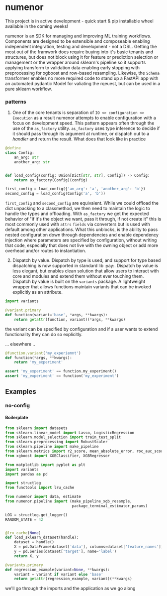 # numenor

This project is in active development - quick start & pip installable wheel available in the coming weeks!

numenor is an SDK for managing and improving ML training workflows.
Components are designed to be extensible and composeable enabling independent
integration, testing and development - not a DSL. Getting the most out of the framwork
does require buying into it's basic tenants and structures, but does not block using it
for feature or prediction selection or management or the wrapper around
sklearn's pipeline so it supports applying transform to validation data
enabling early stopping with preprocessing for xgboost and row-based resampling. Likewise,
the `Schema` transformer enables no more required code to stand up a FastAPI app
with an automated pydantic Model for valiating the rqeuest, but can be used in a pure
sklearn workflow.

### patterns

1. One of the core tenants is separation of `IO <> configuration <> Execution`
as a result numenor attempts to enable configuration with a focus on development speed.
This pattern appears often through the use of the `as_factory` utility. `as_factory` uses type inference to decide if it should pass through its argument at runtime, or 
dispatch out to a _handler_ and return the result. What does that look like in practice

```python
@define
class Config:
    an_arg: str
    another_arg: str


def load_config(config: Union[Dict[str, str], Config]) -> Config:
    return as_factory(Config)(config)

first_config = load_config({'an_arg': 'a', 'another_arg': 'b'})
second_config = load_config(Config('a', 'b'))

```
`first_config` and `second_config` are equivalent. While we could offload the dict unpacking
to a classmethod, we then need to maintain the logic to handle the types and offloading.
With `as_factory` we get the expected behavior of "if it's the object we want, pass it through, if not
create it" this is most commonly used with `attrs` `fields` via converters but is used with default
among other applications. What this unblocks, is the ability to pass nested configuration down through
dependencies and enable dependency injection where parameters are specified by configuration, without 
writing that code, especially that does not live with the owning object or add more overhead and/or routes
to instantiation.


2. Dispatch by value. Dispatch by type is used, and support for type based dispatching is now supported in
standard lib :yay:. Dispatch by value is less elegant, but enables clean solution that allow users to interact
with core and modules and extend them without ever touching them. Dispatch by value is built on the `variants` package. A lightweight wrapper that allows functions maintain variants that can be invoked explicitly as an attribute.

```python
import variants

@variant.primary
def function(variant='base', *args, **kwargs):
    return getattr(function, variant)(*args, **kwargs)

```
the variant can be specified by configuration and if a user wants to extend functionality they can do so explicitly.

... elsewhere ..

```python
@function.variant('my_experiemnt')
def function(*args, **kwargs):
    return 'my_experiment'

assert 'my_experiment' == function.my_experiment()
assert 'my_experiment' == function('my_experiment')

```

## Examples

### no-config

#### Boilerplate

```python
from sklearn import datasets
from sklearn.linear_model import Lasso, LogisticRegression
from sklearn.model_selection import train_test_split
from sklearn.preprocessing import RobustScaler
from sklearn.pipeline import make_pipeline
from sklearn.metrics import r2_score, mean_absolute_error, roc_auc_score, average_precision_score
from xgboost import XGBClassifier, XGBRegressor

from matplotlib import pyplot as plt
import variants
import pandas as pd

import structlog
from functools import lru_cache

from numenor import data, estimate
from numenor.pipeline import (make_pipeline_xgb_resample,
                              package_terminal_estimator_params)

LOG = structlog.get_logger()
RANDOM_STATE = 42


@lru_cache(None)
def load_sklearn_dataset(handle):
    dataset = handle()
    X = pd.DataFrame(dataset['data'], columns=dataset['feature_names'])
    y = pd.Series(dataset['target'], name='label')
    return X, y

@variants.primary
def regression_example(variant=None, **kwargs):
    variant = variant if variant else 'base'
    return getattr(regression_example, variant)(**kwargs)

```
we'll go through the imports and the application as we go along
